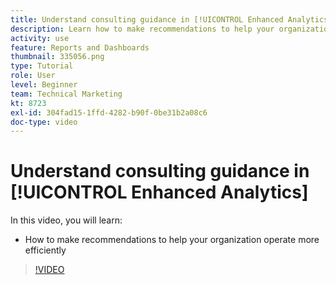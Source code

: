 ```yaml
---
title: Understand consulting guidance in [!UICONTROL Enhanced Analytics]
description: Learn how to make recommendations to help your organization operate more efficiently in Workfront.
activity: use
feature: Reports and Dashboards
thumbnail: 335056.png
type: Tutorial
role: User
level: Beginner
team: Technical Marketing
kt: 8723
exl-id: 304fad15-1ffd-4282-b90f-0be31b2a08c6
doc-type: video
---
```

# Understand consulting guidance in [!UICONTROL Enhanced Analytics]

In this video, you will learn:

* How to make recommendations to help your organization operate more efficiently

>[!VIDEO](https://video.tv.adobe.com/v/335056/?quality=12)
